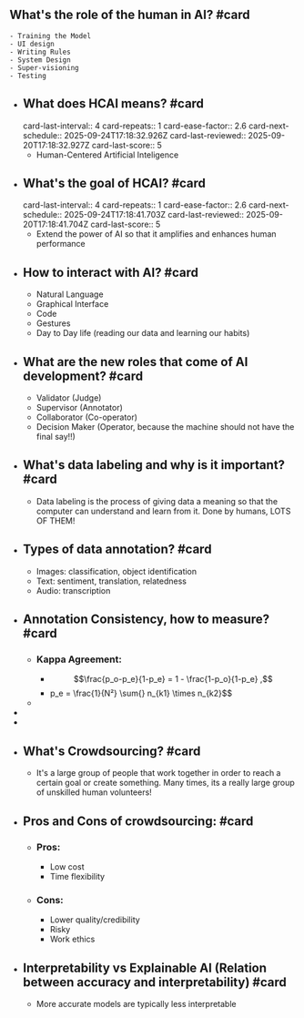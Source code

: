 ## What's the role of the human in AI? #card
	- Training the Model
	- UI design
	- Writing Rules
	- System Design
	- Super-visioning
	- Testing
- ## What does HCAI means? #card
  card-last-interval:: 4
  card-repeats:: 1
  card-ease-factor:: 2.6
  card-next-schedule:: 2025-09-24T17:18:32.926Z
  card-last-reviewed:: 2025-09-20T17:18:32.927Z
  card-last-score:: 5
	- Human-Centered Artificial Inteligence
- ## What's the goal of HCAI? #card
  card-last-interval:: 4
  card-repeats:: 1
  card-ease-factor:: 2.6
  card-next-schedule:: 2025-09-24T17:18:41.703Z
  card-last-reviewed:: 2025-09-20T17:18:41.704Z
  card-last-score:: 5
	- Extend the power of AI so that it amplifies and enhances human performance
- ## How to interact with AI? #card
	- Natural Language
	- Graphical Interface
	- Code
	- Gestures
	- Day to Day life (reading our data and learning our habits)
- ## What are the new roles that come of AI development? #card
	- Validator (Judge)
	- Supervisor (Annotator)
	- Collaborator (Co-operator)
	- Decision Maker (Operator, because the machine should not have the final say!!)
- ## What's data labeling and why is it important? #card
	- Data labeling is the process of giving data a meaning so that the computer can understand and learn from it. Done by humans, LOTS OF THEM!
- ## Types of data annotation? #card
	- Images: classification, object identification
	- Text: sentiment, translation, relatedness
	- Audio: transcription
- ## Annotation Consistency, how to measure? #card
	- ### Kappa Agreement:
		- $$\frac{p_o-p_e}{1-p_e} = 1 - \frac{1-p_o}{1-p_e} ,$$
		- $$$$p_e = \frac{1}{N²} \sum{} n_{k1} \times n_{k2}$$
	-
-
-
- ## What's Crowdsourcing? #card
	- It's a large group of people that work together in order to reach a certain goal or create something. Many times, its a really large group of unskilled human volunteers!
- ## Pros and Cons of crowdsourcing: #card
	- ### Pros:
		- Low cost
		- Time flexibility
	- ### Cons:
		- Lower quality/credibility
		- Risky
		- Work ethics
- ## Interpretability vs Explainable AI (Relation between accuracy and interpretability) #card
	- More accurate models are typically less interpretable